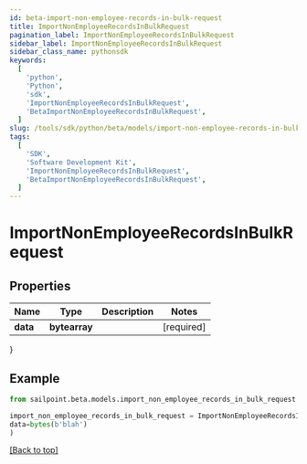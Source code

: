 ```yaml
---
id: beta-import-non-employee-records-in-bulk-request
title: ImportNonEmployeeRecordsInBulkRequest
pagination_label: ImportNonEmployeeRecordsInBulkRequest
sidebar_label: ImportNonEmployeeRecordsInBulkRequest
sidebar_class_name: pythonsdk
keywords:
  [
    'python',
    'Python',
    'sdk',
    'ImportNonEmployeeRecordsInBulkRequest',
    'BetaImportNonEmployeeRecordsInBulkRequest',
  ]
slug: /tools/sdk/python/beta/models/import-non-employee-records-in-bulk-request
tags:
  [
    'SDK',
    'Software Development Kit',
    'ImportNonEmployeeRecordsInBulkRequest',
    'BetaImportNonEmployeeRecordsInBulkRequest',
  ]
---
```


# ImportNonEmployeeRecordsInBulkRequest

## Properties

| Name     | Type          | Description | Notes      |
| -------- | ------------- | ----------- | ---------- |
| **data** | **bytearray** |             | [required] |

}

## Example

```python
from sailpoint.beta.models.import_non_employee_records_in_bulk_request import ImportNonEmployeeRecordsInBulkRequest

import_non_employee_records_in_bulk_request = ImportNonEmployeeRecordsInBulkRequest(
data=bytes(b'blah')
)

```

[[Back to top]](#)

